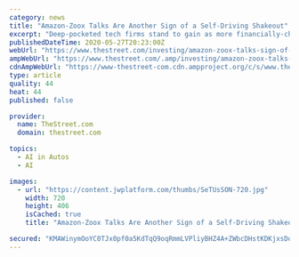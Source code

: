 ```yaml
---
category: news
title: "Amazon-Zoox Talks Are Another Sign of a Self-Driving Shakeout"
excerpt: "Deep-pocketed tech firms stand to gain as more financially-challenged peers rethink their autonomous driving efforts."
publishedDateTime: 2020-05-27T20:23:00Z
webUrl: "https://www.thestreet.com/investing/amazon-zoox-talks-sign-of-self-driving-shakeout"
ampWebUrl: "https://www.thestreet.com/.amp/investing/amazon-zoox-talks-sign-of-self-driving-shakeout"
cdnAmpWebUrl: "https://www-thestreet-com.cdn.ampproject.org/c/s/www.thestreet.com/.amp/investing/amazon-zoox-talks-sign-of-self-driving-shakeout"
type: article
quality: 44
heat: 44
published: false

provider:
  name: TheStreet.com
  domain: thestreet.com

topics:
  - AI in Autos
  - AI

images:
  - url: "https://content.jwplatform.com/thumbs/SeTUsSON-720.jpg"
    width: 720
    height: 406
    isCached: true
    title: "Amazon-Zoox Talks Are Another Sign of a Self-Driving Shakeout"

secured: "KMAWinymOoYC0TJx0pf0a5KdTqQ9oqRmmLVPliyBHZ4A+ZWbcDHstKDKjxsDqgHDo4HLj21Mln7BzBDsSdhaoElax8jJaktBWGGaclTuer8eaz7NoiBDZeXqFOhKzh3Hzk27DrOEQGflX1xnoUAGwicvX3xqJ6VoWQnj/xkNVnkCzs2/QfkcdquelD8GY83ByDQ0L2434NdwHkkXaKKz7KodegXZIiXra3FqeswH9baJ8ps9UErqMoioloFz5q/CvvkGtEUuPQCqY8mbXy6QV2gRpVshyNhh8mzKSdhyD7WgqSB2NfCpZZHEGXqY6eWB;URdAiSsflaqOghfPP1q2Nw=="
---
```


